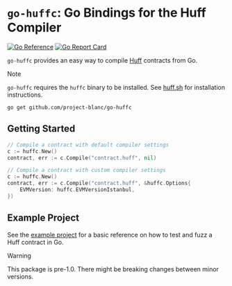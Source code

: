 # `go-huffc`: Go Bindings for the Huff Compiler

[![Go Reference](https://pkg.go.dev/badge/github.com/project-blanc/go-huffc.svg)](https://pkg.go.dev/github.com/project-blanc/go-huffc)
[![Go Report Card](https://goreportcard.com/badge/github.com/project-blanc/go-huffc)](https://goreportcard.com/report/github.com/project-blanc/go-huffc)

`go-huffc` provides an easy way to compile [Huff](https://github.com/huff-language/huff-rs) contracts from Go.

> [!NOTE]
> `go-huffc` requires the `huffc` binary to be installed. See [huff.sh](https://huff.sh) for installation instructions.

```
go get github.com/project-blanc/go-huffc
```

## Getting Started

```go
// Compile a contract with default compiler settings
c := huffc.New()
contract, err := c.Compile("contract.huff", nil)

// Compile a contract with custom compiler settings
c := huffc.New()
contract, err := c.Compile("contract.huff", &huffc.Options{
    EVMVersion: huffc.EVMVersionIstanbul,
})
```

## Example Project

See the [example project](https://github.com/project-blanc/go-huffc/tree/main/example) for a basic reference on how to test and fuzz a Huff contract in Go.


> [!WARNING]
> This package is pre-1.0. There might be breaking changes between minor versions.

